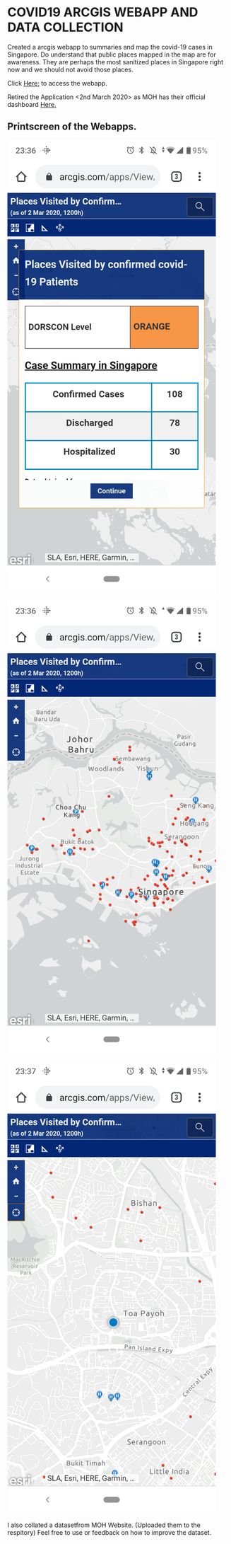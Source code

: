 # COVID19 ARCGIS WEBAPP AND DATA COLLECTION #

Created a arcgis webapp to summaries and map the covid-19 cases in Singapore. Do understand that public places mapped in the map are for awareness. They are perhaps the most sanitized places in Singapore right now and we should not avoid those places.

Click [Here:](https://lnkd.in/fydRuCA) to access the webapp. 

Retired the Application <2nd March 2020> as MOH has their official dashboard [Here.](https://experience.arcgis.com/experience/7e30edc490a5441a874f9efe67bd8b89)

## Printscreen of the Webapps. ## 

![Image of Yaktocat](https://github.com/YUSANITY/COVID19_ARCGIS_WEBAPP_AND_DATA/blob/master/webapp3.png)

![Image of Yaktocat](https://github.com/YUSANITY/COVID19_ARCGIS_WEBAPP_AND_DATA/blob/master/webapp2.png)

![Image of Yaktocat](https://github.com/YUSANITY/COVID19_ARCGIS_WEBAPP_AND_DATA/blob/master/webapp1.png)

I also collated a datasetfrom MOH Website. (Uploaded them to the respitory)  Feel free to use or feedback on how to improve the dataset.


